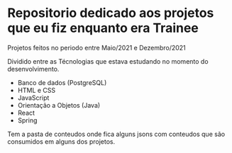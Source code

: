 # Repositorio dedicado aos projetos que eu fiz enquanto era Trainee 
Projetos feitos no periodo entre  Maio/2021 e Dezembro/2021

Dividido entre as Técnologias que estava estudando no momento do desenvolvimento.
- Banco de dados (PostgreSQL)
- HTML e CSS
- JavaScript
- Orientação a Objetos (Java)
- React
- Spring


Tem a pasta de conteudos onde fica alguns jsons com conteudos que são consumidos em alguns dos projetos.
